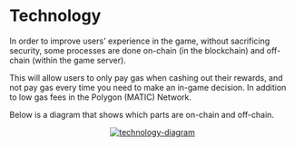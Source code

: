 # Technology

In order to improve users' experience in the game, without sacrificing security, some processes are done on-chain (in the blockchain) and off-chain (within the game server).

This will allow users to only pay gas when cashing out their rewards, and not pay gas every time you need to make an in-game decision. In addition to low gas fees in the Polygon (MATIC) Network.

Below is a diagram that shows which parts are on-chain and off-chain.

<center>
<a href="/images/technology.png" target="_blank"><img src="/images/technology.png" alt="technology-diagram" class="technology"></a>
</center>
